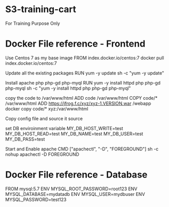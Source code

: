 # S3-training-cart
For Training Purpose Only

# Docker File reference  - Frontend
Use Centos 7  as my base image
FROM index.docker.io/centos:7
docker pull index.docker.io/centos:7

Update all the existing packages
RUN yum -y update
sh -c "yum -y update"

Install apache php php-gd php-myql
RUN yum -y install httpd php php-gd php-myql
sh -c "yum -y install httpd php php-gd php-myql"

copy the code to /var/www/html
ADD code /var/www/html
COPY code/* /var/www/html
ADD https://jfrog.f.c/xyz/xyz-1.VERSION.war /webapp
docker copy code/* xyz:/var/www/html 

Copy config file and source it
source <filename>

set DB enviroinment variable
MY_DB_HOST_WRITE=test
MY_DB_HOST_READ=test
MY_DB_NAME=test
MY_DB_USER=test
MY_DB_PASS=test

Start and Enable apache
CMD ["apachectl", "-D", "FOREGROUND"]
sh -c nohup apachectl -D FOREGROUND

# Docker File reference  - Database

FROM mysql:5.7
ENV MYSQL_ROOT_PASSWORD=root123
ENV MYSQL_DATABASE=mydatadb
ENV MYSQL_USER=mydbuser
ENV MYSQL_PASSWORD=test123